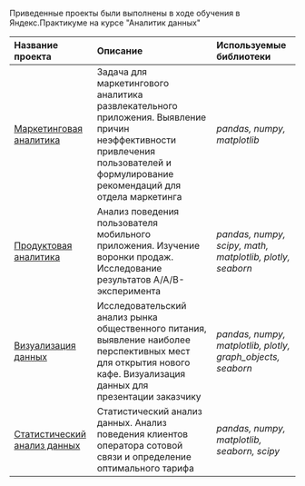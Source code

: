 Приведенные проекты были выполнены в ходе обучения в Яндекс.Практикуме на курсе "Аналитик данных" 

| Название проекта | Описание | Используемые библиотеки | 
| :---------------------- | :---------------------- | :---------------------- |
| [Маркетинговая аналитика](https://github.com/AnnGeorgievna/my_projects_repo/tree/main/marketing_analytics) | Задача для маркетингового аналитика развлекательного приложения. Выявление причин неэффективности привлечения пользователей и формулирование рекомендаций для отдела маркетинга| *pandas, numpy, matplotlib* |
| [Продуктовая аналитика](https://github.com/AnnGeorgievna/my_projects_repo/tree/main/product_analytics) | Анализ поведения пользователя мобильного приложения. Изучение воронки продаж. Исследование результатов A/A/B-эксперимента| *pandas, numpy, scipy, math, matplotlib, plotly, seaborn* |
| [Визуализация данных](https://github.com/AnnGeorgievna/my_projects_repo/tree/main/data_visualization) | Исследовательский анализ рынка общественного питания, выявление наиболее перспективных мест для открытия нового кафе. Визуализация данных для презентации заказчику| *pandas, numpy, matplotlib, plotly, graph_objects, seaborn* |
| [Статистический анализ данных](https://github.com/AnnGeorgievna/my_projects_repo/tree/main/statistical_analysis) | Статистический анализ данных. Анализ поведения клиентов оператора сотовой связи и определение оптимального тарифа| *pandas, numpy, matplotlib, seaborn, scipy* |
